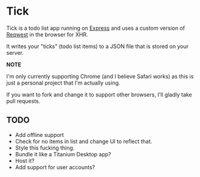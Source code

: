 Tick
==========================

Tick is a todo list app running on [Express](http://expressjs.com) and uses a custom version of [Reqwest](http://github.com/ded/reqwest) in the browser for XHR.

It writes your "ticks" (todo list items) to a JSON file that is stored on your server.


**NOTE**

I'm only currently supporting Chrome (and I believe Safari works) as this is just a personal project that I'm actually using. 

If you want to fork and change it to support other browsers, I'll gladly take pull requests.


TODO
----------------------------

* Add offline support
* Check for no items in list and change UI to reflect that.
* Style this fucking thing.  
* Bundle it like a Titanium Desktop app?
* Host it?
* Add support for user accounts?